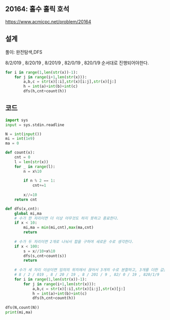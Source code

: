 <h2>20164: 홀수 홀릭 호석</h2>

https://www.acmicpc.net/problem/20164

<h2>설계</h2>
풀이: 완전탐색,DFS

8/2/019 , 8/20/19 , 8/201/9 , 82/0/19 , 820/1/9 순서대로 진행되어야한다.
```python
for i in range(1,len(str(x))-1):
    for j in range(i+1,len(str(x))):
        a,b,c = str(x)[:i],str(x)[i:j],str(x)[j:]
        h = int(a)+int(b)+int(c)
        dfs(h,cnt+count(h))
```

<h2>코드</h2>

```python
import sys
input = sys.stdin.readline

N = int(input())
mi = int(1e9)
ma = 0

def count(x):
    cnt = 0
    l = len(str(x))
    for _ in range(l):
        n = x%10
        
        if n % 2 == 1:
            cnt+=1
            
        x//=10
    return cnt

def dfs(x,cnt):
    global mi,ma
    # 수가 한 자리이면 더 이상 아무것도 하지 못하고 종료한다.
    if x < 10:
        mi,ma = min(mi,cnt),max(ma,cnt)
        return
    
    # 수가 두 자리이면 2개로 나눠서 합을 구하여 새로운 수로 생각한다.
    if x < 100:
        s = x//10+x%10
        dfs(s,cnt+count(s))
        return
    
    # 수가 세 자리 이상이면 임의의 위치에서 끊어서 3개의 수로 분할하고, 3개를 더한 값을 새로운 수로 생각한다.
    # 8 / 2 / 019 , 8 / 20 / 19 , 8 / 201 / 9 , 82/ 0 / 19 , 820/1/9
    for i in range(1,len(str(x))-1):
        for j in range(i+1,len(str(x))):
            a,b,c = str(x)[:i],str(x)[i:j],str(x)[j:]
            h = int(a)+int(b)+int(c)
            dfs(h,cnt+count(h))
            
dfs(N,count(N))
print(mi,ma)
```
